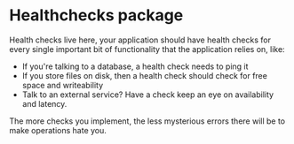 Healthchecks package
====================

Health checks live here, your application should have health checks for every single important bit of functionality
that the application relies on, like:

* If you're talking to a database, a health check needs to ping it
* If you store files on disk, then a health check should check for free space and writeability
* Talk to an external service? Have a check keep an eye on availability and latency.

The more checks you implement, the less mysterious errors there will be to make operations hate you.
